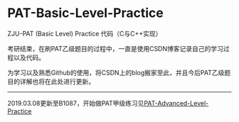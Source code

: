 # PAT-Basic-Level-Practice

ZJU-PAT (Basic Level) Practice 代码（C与C++实现）

考研结束，在刷PAT乙级题目的过程中，一直是使用CSDN博客记录自己的学习过程以及代码。

为学习以及熟悉Github的使用，将CSDN上的blog搬家至此，并且今后PAT乙级题目的详解也将在此处进行更新。

***
2019.03.08更新至B1087，开始做PAT甲级练习见[PAT-Advanced-Level-Practice]("https://github.com/yaxingfang/PAT-Advanced-Level-Practice“)
